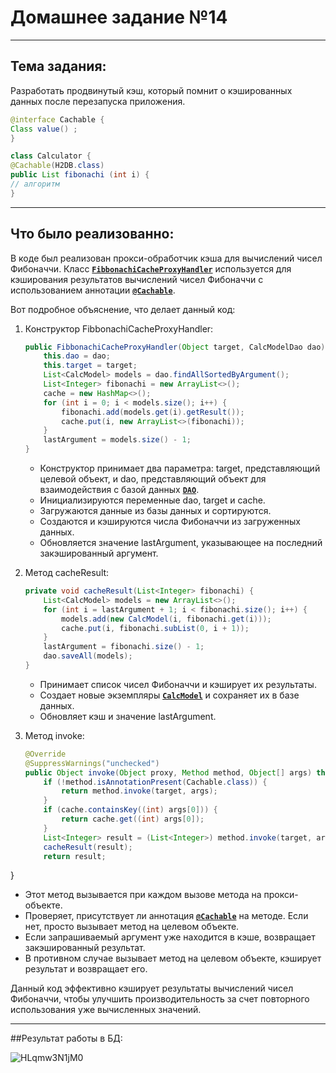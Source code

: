 # Домашнее задание №14
_______________________________
## Тема задания:
Разработать продвинутый кэш, который помнит о кэшированных данных после перезапуска приложения. 
```java
@interface Cachable {
Class value() ;
}

class Calculator {
@Cachable(H2DB.class) 
public List fibonachi (int i) {
// алгоритм
}
```
_______________________________
## Что было реализованно:

В коде был реализован прокси-обработчик кэша для вычислений чисел Фибоначчи. 
Класс [**`FibbonachiCacheProxyHandler`**](https://github.com/Mikhayloves/JDBCExample/blob/main/src/main/java/org/example/cacheProxy/FibbonachiCacheProxyHandler.java) используется для кэширования результатов вычислений чисел Фибоначчи с использованием аннотации [**`@Cachable`**](https://github.com/Mikhayloves/JDBCExample/blob/main/src/main/java/org/example/cacheProxy/Cachable.java).

Вот подробное объяснение, что делает данный код:

1. Конструктор FibbonachiCacheProxyHandler:

   ```java
   public FibbonachiCacheProxyHandler(Object target, CalcModelDao dao) {
       this.dao = dao;
       this.target = target;
       List<CalcModel> models = dao.findAllSortedByArgument();
       List<Integer> fibonachi = new ArrayList<>();
       cache = new HashMap<>();
       for (int i = 0; i < models.size(); i++) {
           fibonachi.add(models.get(i).getResult());
           cache.put(i, new ArrayList<>(fibonachi));
       }
       lastArgument = models.size() - 1;
   }
   ```

   - Конструктор принимает два параметра: target, представляющий целевой объект, и dao, представляющий объект для взаимодействия с базой данных [**`DAO`**](https://github.com/Mikhayloves/JDBCExample/tree/main/src/main/java/org/example/dao).
   - Инициализируются переменные dao, target и cache.
   - Загружаются данные из базы данных и сортируются.
   - Создаются и кэшируются числа Фибоначчи из загруженных данных.
   - Обновляется значение lastArgument, указывающее на последний закэшированный аргумент.

2. Метод cacheResult:

   ```java
   private void cacheResult(List<Integer> fibonachi) {
       List<CalcModel> models = new ArrayList<>();
       for (int i = lastArgument + 1; i < fibonachi.size(); i++) {
           models.add(new CalcModel(i, fibonachi.get(i)));
           cache.put(i, fibonachi.subList(0, i + 1));
       }
       lastArgument = fibonachi.size() - 1;
       dao.saveAll(models);
   }
   ```

   - Принимает список чисел Фибоначчи и кэширует их результаты.
   - Создает новые экземпляры [**`CalcModel`**](https://github.com/Mikhayloves/JDBCExample/blob/main/src/main/java/org/example/model/CalcModel.java) и сохраняет их в базе данных.
   - Обновляет кэш и значение lastArgument.

3. Метод invoke:

   ```java
   @Override
   @SuppressWarnings("unchecked")
   public Object invoke(Object proxy, Method method, Object[] args) throws Throwable {
       if (!method.isAnnotationPresent(Cachable.class)) {
           return method.invoke(target, args);
       }
       if (cache.containsKey((int) args[0])) {
           return cache.get((int) args[0]);
       }
       List<Integer> result = (List<Integer>) method.invoke(target, args);
       cacheResult(result);
       return result;
}
   - Этот метод вызывается при каждом вызове метода на прокси-объекте.
   - Проверяет, присутствует ли аннотация [**`@Cachable`**](https://github.com/Mikhayloves/JDBCExample/blob/main/src/main/java/org/example/cacheProxy/Cachable.java) на методе. Если нет, просто вызывает метод на целевом объекте.
   - Если запрашиваемый аргумент уже находится в кэше, возвращает закэшированный результат.
   - В противном случае вызывает метод на целевом объекте, кэширует результат и возвращает его.

Данный код эффективно кэширует результаты вычислений чисел Фибоначчи, чтобы улучшить производительность за счет повторного использования уже вычисленных значений.
_______________________________
##Результат работы в БД:

![HLqmw3N1jM0](https://github.com/Mikhayloves/JDBCExample/blob/main/HLqmw3N1jM0.jpg)


